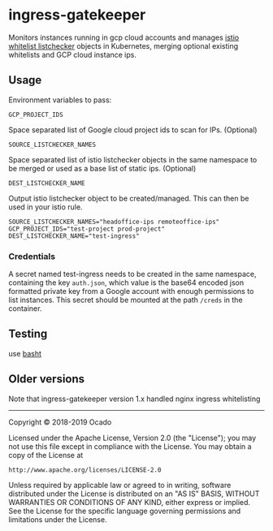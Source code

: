 # ingress-gatekeeper

Monitors instances running in gcp cloud accounts and manages [istio whitelist listchecker](https://medium.com/ww-engineering/istio-ip-whitelists-1633acbd4205) objects in Kubernetes, merging optional existing whitelists and GCP cloud instance ips.

## Usage

Environment variables to pass:

`GCP_PROJECT_IDS`

Space separated list of Google cloud project ids to scan for IPs. (Optional)

`SOURCE_LISTCHECKER_NAMES`

Space separated list of istio listchecker objects in the same namespace to be merged or used as a base list of static ips. (Optional)

`DEST_LISTCHECKER_NAME`

Output istio listchecker object to be created/managed. This can then be used in your istio rule.

```
SOURCE_LISTCHECKER_NAMES="headoffice-ips remoteoffice-ips"
GCP_PROJECT_IDS="test-project prod-project"
DEST_LISTCHECKER_NAME="test-ingress"
```

### Credentials

A secret named test-ingress needs to be created in the same namespace, containing the key `auth.json`, which value is the base64 encoded json formatted private key from a Google account with enough permissions to list instances. This secret should be mounted at the path `/creds` in the container.

## Testing

use [basht](https://github.com/progrium/basht)

## Older versions

Note that ingress-gatekeeper version 1.x handled nginx ingress whitelisting

---

Copyright © 2018-2019 Ocado

Licensed under the Apache License, Version 2.0 (the "License");
you may not use this file except in compliance with the License.
You may obtain a copy of the License at

    http://www.apache.org/licenses/LICENSE-2.0

Unless required by applicable law or agreed to in writing, software
distributed under the License is distributed on an "AS IS" BASIS,
WITHOUT WARRANTIES OR CONDITIONS OF ANY KIND, either express or implied.
See the License for the specific language governing permissions and
limitations under the License.
